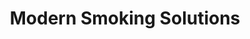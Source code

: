 ---
title: "Modern Smoking Solutions"
url: /charlottesville/modern-smoking-solutions/
shop: e-cigarette
---